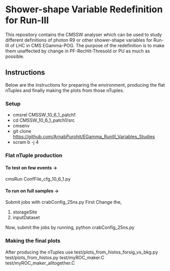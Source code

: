 # Shower-shape Variable Redefinition for Run-III

This repository contains the CMSSW analyser which can be used to study different definitions of photon R9 or other shower-shape variables for Run-III of LHC in CMS EGamma-POG. The purpose of the redefinition is to make them unaffected by change in PF-RecHit-Thresold or PU as much as possible.

## Instructions
Below are the instructions for preparing the environment, producing the flat nTuples and finally making the plots from those nTuples.

### Setup
* cmsrel CMSSW_10_6_1_patch1
* cd CMSSW_10_6_1_patch1/src
* cmsenv
* git clone https://github.com/ArnabPurohit/EGamma_RunIII_Variables_Studies
* scram b -j 4

### Flat nTuple production

#### To test on few events ->
cmsRun ConfFile_cfg_10_6_1.py

#### To run on full samples ->
Submit jobs with crabConfig_25ns.py
First Change the,
 1. storageSite
 2. inputDataset

Now, submit the jobs by running,
python crabConfig_25ns.py

### Making the final plots

After producing the nTuples use 
test/plots_from_histos_forsig_vs_bkg.py
test/plots_from_histos.py
test/myROC_maker.C
test/myROC_maker_alltogether.C